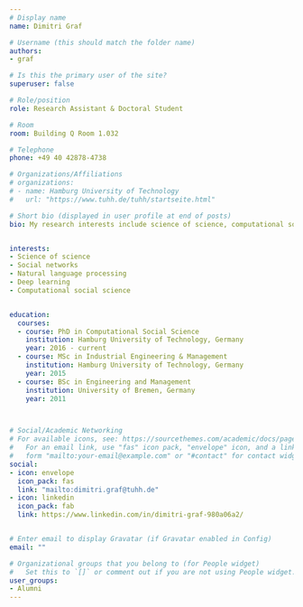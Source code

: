 ```yaml
---
# Display name
name: Dimitri Graf

# Username (this should match the folder name)
authors:
- graf

# Is this the primary user of the site?
superuser: false

# Role/position
role: Research Assistant & Doctoral Student

# Room
room: Building Q Room 1.032

# Telephone
phone: +49 40 42878-4738

# Organizations/Affiliations
# organizations:
# - name: Hamburg University of Technology
#   url: "https://www.tuhh.de/tuhh/startseite.html"

# Short bio (displayed in user profile at end of posts)
bio: My research interests include science of science, computational social science and machine learning.


interests:
- Science of science
- Social networks
- Natural language processing
- Deep learning 
- Computational social science


education:
  courses:
  - course: PhD in Computational Social Science
    institution: Hamburg University of Technology, Germany
    year: 2016 - current
  - course: MSc in Industrial Engineering & Management
    institution: Hamburg University of Technology, Germany
    year: 2015
  - course: BSc in Engineering and Management
    institution: University of Bremen, Germany
    year: 2011



# Social/Academic Networking
# For available icons, see: https://sourcethemes.com/academic/docs/page-builder/#icons
#   For an email link, use "fas" icon pack, "envelope" icon, and a link in the
#   form "mailto:your-email@example.com" or "#contact" for contact widget.
social:
- icon: envelope
  icon_pack: fas
  link: "mailto:dimitri.graf@tuhh.de"
- icon: linkedin
  icon_pack: fab
  link: https://www.linkedin.com/in/dimitri-graf-980a06a2/


# Enter email to display Gravatar (if Gravatar enabled in Config)
email: ""

# Organizational groups that you belong to (for People widget)
#   Set this to `[]` or comment out if you are not using People widget.
user_groups:
- Alumni
---
```

